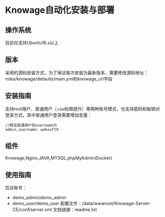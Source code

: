 # Knowage自动化安装与部署

## 操作系统
目前仅支持Ubuntu16.x以上

## 版本
采用的源码安装方式，为了保证每次安装为最新版本，需要修改源码地址： roles/knowage/defaults/main.yml的knowage_url字段

## 安装指南
支持root用户、普通用户（+su权限提升）等两种账号模式，也支持密码和秘钥对登录方式。其中普通用户登录需要增加变量：

~~~
//假设普通用户的username为
admin_username: websoft9
~~~

## 组件
Knowage,Nginx,JAVA,MYSQL,phpMyAdmin(Docker)

## 使用指南

后台账号：
   - demo_admin/demo_admin
   - demo_user/demo_user
配置文件：/data/wwwroot/Knowage-Server-CE/conf/server.xml
文档链接：readme.txt
